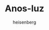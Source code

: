 ---
layout: post
author: heisenberg
category: Séries
post_date: '2022-05-25T04:07:07.682Z'
post_modified: '2022-05-25T04:07:07.682Z'
title: Anos-luz
description: 'Irene e Franklin York, um casal de aposentados, têm um segredo: uma câmara enterrada no seu quintal milagrosamente leva a um planeta estranho e deserto. Quando um jovem enigmático aparece, a vidinha pacífica dos York sofre uma reviravolta, e a misteriosa câmara, que eles achavam que conheciam tão bem, prova ser muito mais do que jamais haviam imaginado.'
poster_path: /wQAOmJvPsjlmsDTjeOHQikczY1K.jpg
tmdb_id: 111894
imdb_id: tt13361448
runtime: 54
release_date: '2022-05-19'
genres:
  - Drama
  - Fantasia
  - Ficção científica
casts:
  - Sissy Spacek
  - J.K. Simmons
  - Cass Buggé
  - Adam Bartley
  - Chai Hansen
  - Julieta Zylberberg
crews:
  - Holden Miller
trailer: XLnhAbbMkEY
certification: 14
adult: false
vote_average: 7.7
vote_count: 20
qualitys:
  - 1080p
  - 720p
audios:
  - Dual Áudio
  - Português
  - Inglês
extensions:
  - mkv
  - mp4
---
